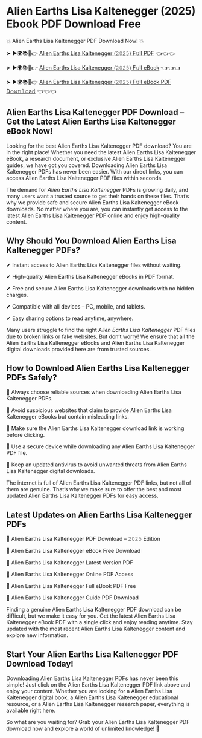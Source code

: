 # Alien Earths Lisa Kaltenegger (2025) Ebook PDF Download Free

💥 Alien Earths Lisa Kaltenegger PDF Download Now! 💥

➤ ►🌍📚📱👉 [Alien Earths Lisa Kaltenegger (𝟸𝟶𝟸𝟻) F𝚞ll PDF](https://getpdf.xyz/alien-earths-lisa-kaltenegger) 👈👈👈


➤ ►🌍📚📱👉 [Alien Earths Lisa Kaltenegger (𝟸𝟶𝟸𝟻) F𝚞ll eBook](https://getpdf.xyz/alien-earths-lisa-kaltenegger) 👈👈👈


➤ ►🌍📚📱👉 [Alien Earths Lisa Kaltenegger (𝟸𝟶𝟸𝟻) F𝚞ll eBook PDF D𝚘𝚠𝚗𝚕𝚘a𝚍](https://getpdf.xyz/alien-earths-lisa-kaltenegger) 👈👈👈


## Alien Earths Lisa Kaltenegger PDF Download – Get the Latest Alien Earths Lisa Kaltenegger eBook Now!

Looking for the best Alien Earths Lisa Kaltenegger PDF download? You are in the right place! Whether you need the latest Alien Earths Lisa Kaltenegger eBook, a research document, or exclusive Alien Earths Lisa Kaltenegger guides, we have got you covered. Downloading Alien Earths Lisa Kaltenegger PDFs has never been easier. With our direct links, you can access Alien Earths Lisa Kaltenegger PDF files within seconds.

The demand for *Alien Earths Lisa Kaltenegger* PDFs is growing daily, and many users want a trusted source to get their hands on these files. That’s why we provide safe and secure Alien Earths Lisa Kaltenegger eBook downloads. No matter where you are, you can instantly get access to the latest Alien Earths Lisa Kaltenegger PDF online and enjoy high-quality content.

## Why Should You Download Alien Earths Lisa Kaltenegger PDFs?

✔ Instant access to Alien Earths Lisa Kaltenegger files without waiting.

✔ High-quality Alien Earths Lisa Kaltenegger eBooks in PDF format.

✔ Free and secure Alien Earths Lisa Kaltenegger downloads with no hidden charges.

✔ Compatible with all devices – PC, mobile, and tablets.

✔ Easy sharing options to read anytime, anywhere.

Many users struggle to find the right *Alien Earths Lisa Kaltenegger* PDF files due to broken links or fake websites. But don’t worry! We ensure that all the Alien Earths Lisa Kaltenegger eBooks and Alien Earths Lisa Kaltenegger digital downloads provided here are from trusted sources.

## How to Download Alien Earths Lisa Kaltenegger PDFs Safely?

📌 Always choose reliable sources when downloading Alien Earths Lisa Kaltenegger PDFs.

📌 Avoid suspicious websites that claim to provide Alien Earths Lisa Kaltenegger eBooks but contain misleading links.

📌 Make sure the Alien Earths Lisa Kaltenegger download link is working before clicking.

📌 Use a secure device while downloading any Alien Earths Lisa Kaltenegger PDF file.

📌 Keep an updated antivirus to avoid unwanted threats from Alien Earths Lisa Kaltenegger digital downloads.

The internet is full of Alien Earths Lisa Kaltenegger PDF links, but not all of them are genuine. That’s why we make sure to offer the best and most updated Alien Earths Lisa Kaltenegger PDFs for easy access.

## Latest Updates on Alien Earths Lisa Kaltenegger PDFs

🔹 Alien Earths Lisa Kaltenegger PDF Download – 𝟸𝟶𝟸𝟻 Edition

🔹 Alien Earths Lisa Kaltenegger eBook Free Download

🔹 Alien Earths Lisa Kaltenegger Latest Version PDF

🔹 Alien Earths Lisa Kaltenegger Online PDF Access

🔹 Alien Earths Lisa Kaltenegger Full eBook PDF Free

🔹 Alien Earths Lisa Kaltenegger Guide PDF Download

Finding a genuine Alien Earths Lisa Kaltenegger PDF download can be difficult, but we make it easy for you. Get the latest Alien Earths Lisa Kaltenegger eBook PDF with a single click and enjoy reading anytime. Stay updated with the most recent Alien Earths Lisa Kaltenegger content and explore new information.

## Start Your Alien Earths Lisa Kaltenegger PDF Download Today!

Downloading Alien Earths Lisa Kaltenegger PDFs has never been this simple! Just click on the Alien Earths Lisa Kaltenegger PDF link above and enjoy your content. Whether you are looking for a Alien Earths Lisa Kaltenegger digital book, a Alien Earths Lisa Kaltenegger educational resource, or a Alien Earths Lisa Kaltenegger research paper, everything is available right here.

So what are you waiting for? Grab your Alien Earths Lisa Kaltenegger PDF download now and explore a world of unlimited knowledge! 🚀